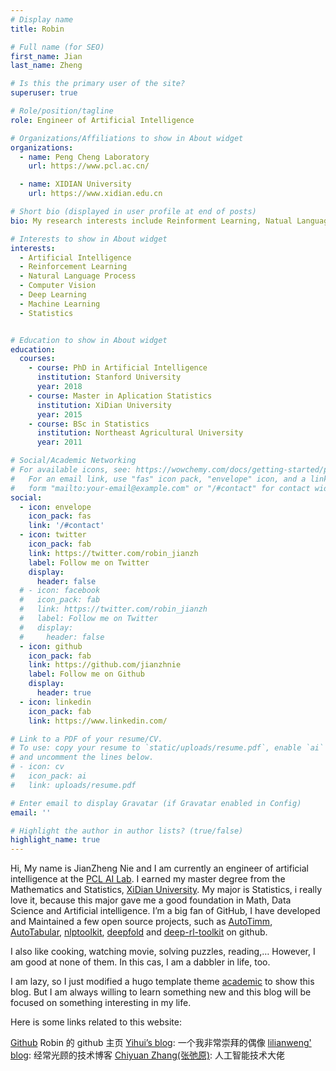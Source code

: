 ```yaml
---
# Display name
title: Robin

# Full name (for SEO)
first_name: Jian
last_name: Zheng

# Is this the primary user of the site?
superuser: true

# Role/position/tagline
role: Engineer of Artificial Intelligence

# Organizations/Affiliations to show in About widget
organizations:
  - name: Peng Cheng Laboratory
    url: https://www.pcl.ac.cn/

  - name: XIDIAN University
    url: https://www.xidian.edu.cn

# Short bio (displayed in user profile at end of posts)
bio: My research interests include Reinforment Learning, Natual Language Process.

# Interests to show in About widget
interests:
  - Artificial Intelligence
  - Reinforcement Learning
  - Natural Language Process
  - Computer Vision
  - Deep Learning
  - Machine Learning
  - Statistics


# Education to show in About widget
education:
  courses:
    - course: PhD in Artificial Intelligence
      institution: Stanford University
      year: 2018
    - course: Master in Aplication Statistics
      institution: XiDian University
      year: 2015
    - course: BSc in Statistics
      institution: Northeast Agricultural University
      year: 2011

# Social/Academic Networking
# For available icons, see: https://wowchemy.com/docs/getting-started/page-builder/#icons
#   For an email link, use "fas" icon pack, "envelope" icon, and a link in the
#   form "mailto:your-email@example.com" or "/#contact" for contact widget.
social:
  - icon: envelope
    icon_pack: fas
    link: '/#contact'
  - icon: twitter
    icon_pack: fab
    link: https://twitter.com/robin_jianzh
    label: Follow me on Twitter
    display:
      header: false
  # - icon: facebook
  #   icon_pack: fab
  #   link: https://twitter.com/robin_jianzh
  #   label: Follow me on Twitter
  #   display:
  #     header: false
  - icon: github
    icon_pack: fab
    link: https://github.com/jianzhnie
    label: Follow me on Github
    display:
      header: true
  - icon: linkedin
    icon_pack: fab
    link: https://www.linkedin.com/

# Link to a PDF of your resume/CV.
# To use: copy your resume to `static/uploads/resume.pdf`, enable `ai` icons in `params.yaml`,
# and uncomment the lines below.
# - icon: cv
#   icon_pack: ai
#   link: uploads/resume.pdf

# Enter email to display Gravatar (if Gravatar enabled in Config)
email: ''

# Highlight the author in author lists? (true/false)
highlight_name: true
---
```


Hi, My name is JianZheng Nie and I am currently an engineer of artificial intelligence at the [PCL AI Lab](). I earned my master degree from the Mathematics and Statistics, [XiDian University]().  My major is Statistics, i really love it, because this major gave me a good foundation in Math, Data Science and Artificial intelligence. I’m a big fan of GitHub, I have developed and Maintained a few  open source projects, such as [AutoTimm](https://github.com/jianzhnie/AutoTimm), [AutoTabular](https://github.com/jianzhnie/AutoTabular), [nlptoolkit](https://github.com/jianzhnie/nlp-toolkit), [deepfold](https://github.com/jianzhnie/DeepFold) and [deep-rl-toolkit](https://github.com/jianzhnie/deep-rl-toolkit) on github.

I also like cooking, watching movie, solving puzzles, reading,… However, I am good at none of them. In this cas, I am a dabbler in life, too.

I am lazy, so I just modified a hugo template theme [academic](https://academic-demo.netlify.app/) to show this blog. But I am always willing to learn something new and this blog will be focused on something interesting in my life.

Here is some links related to this website:

[Github](https://github.com/jianzhnie) Robin 的 github 主页
[Yihui’s blog](https://yihui.org/): 一个我非常崇拜的偶像
[lilianweng' blog](https://lilianweng.github.io/): 经常光顾的技术博客
[Chiyuan Zhang(张弛原)](https://pluskid.org/): 人工智能技术大佬